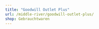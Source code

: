 ```yaml
---
title: "Goodwill Outlet Plus"
url: /middle-river/goodwill-outlet-plus/
shop: Gebrauchtwaren
---
```

